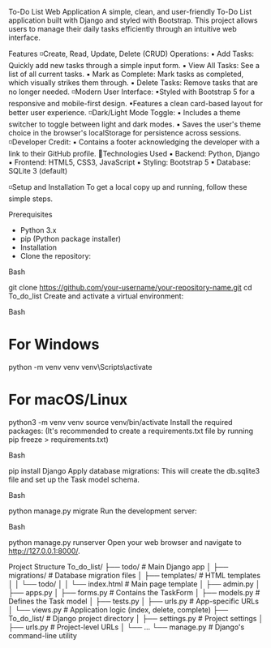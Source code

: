 To-Do List Web Application
A simple, clean, and user-friendly To-Do List application built with Django and styled with Bootstrap. This project allows users to manage their daily tasks efficiently through an intuitive web interface.

Features
◽Create, Read, Update, Delete (CRUD) Operations:
   ▪ Add Tasks: Quickly add new tasks through a simple input form.
   ▪ View All Tasks: See a list of all current tasks.
   ▪ Mark as Complete: Mark tasks as completed, which visually strikes them through.
   ▪ Delete Tasks: Remove tasks that are no longer needed.
◽Modern User Interface:
   ▪Styled with Bootstrap 5 for a responsive and mobile-first design.
   ▪Features a clean card-based layout for better user experience.
◽Dark/Light Mode Toggle:
   ▪ Includes a theme switcher to toggle between light and dark modes.
   ▪ Saves the user's theme choice in the browser's localStorage for persistence across sessions.
◽Developer Credit:
   ▪ Contains a footer acknowledging the developer with a link to their GitHub profile.
🔗Technologies Used
   ▪ Backend: Python, Django
   ▪ Frontend: HTML5, CSS3, JavaScript
   ▪ Styling: Bootstrap 5
   ▪ Database: SQLite 3 (default)

◽Setup and Installation
   To get a local copy up and running, follow these simple steps.

Prerequisites
- Python 3.x
- pip (Python package installer)
- Installation
- Clone the repository:

Bash

git clone https://github.com/your-username/your-repository-name.git
cd To_do_list
Create and activate a virtual environment:

Bash

# For Windows
python -m venv venv
venv\Scripts\activate

# For macOS/Linux
python3 -m venv venv
source venv/bin/activate
Install the required packages:
(It's recommended to create a requirements.txt file by running pip freeze > requirements.txt)

Bash

pip install Django
Apply database migrations:
This will create the db.sqlite3 file and set up the Task model schema.

Bash

python manage.py migrate
Run the development server:

Bash

python manage.py runserver
Open your web browser and navigate to http://127.0.0.1:8000/.

Project Structure
To_do_list/
├── todo/                     # Main Django app
│   ├── migrations/           # Database migration files
│   ├── templates/            # HTML templates
│   │   └── todo/
│   │       └── index.html    # Main page template
│   ├── admin.py
│   ├── apps.py
│   ├── forms.py              # Contains the TaskForm
│   ├── models.py             # Defines the Task model
│   ├── tests.py
│   ├── urls.py               # App-specific URLs
│   └── views.py              # Application logic (index, delete, complete)
├── To_do_list/               # Django project directory
│   ├── settings.py           # Project settings
│   ├── urls.py               # Project-level URLs
│   └── ...
└── manage.py                 # Django's command-line utility